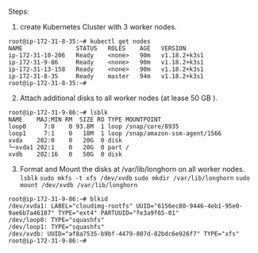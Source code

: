 Steps:
1. create Kubernetes Cluster with 3 worker nodes.

```
root@ip-172-31-8-35:~# kubectl get nodes
NAME               STATUS   ROLES    AGE   VERSION
ip-172-31-10-206   Ready    <none>   90m   v1.18.2+k3s1
ip-172-31-9-86     Ready    <none>   90m   v1.18.2+k3s1
ip-172-31-13-158   Ready    <none>   90m   v1.18.2+k3s1
ip-172-31-8-35     Ready    master   94m   v1.18.2+k3s1
root@ip-172-31-8-35:~#
```

2. Attach additional disks to all worker nodes (at lease 50 GB ).

```
root@ip-172-31-9-86:~# lsblk
NAME    MAJ:MIN RM  SIZE RO TYPE MOUNTPOINT
loop0     7:0    0 93.8M  1 loop /snap/core/8935
loop1     7:1    0   18M  1 loop /snap/amazon-ssm-agent/1566
xvda    202:0    0   20G  0 disk
└─xvda1 202:1    0   20G  0 part /
xvdb    202:16   0   50G  0 disk
```

3. Format and Mount the disks at /var/lib/longhorn on all worker nodes.
```lsblk```
```sudo mkfs -t xfs /dev/xvdb```
```sudo mkdir /var/lib/longhorn```
```sudo mount /dev/xvdb /var/lib/longhorn```
```
root@ip-172-31-9-86:~# blkid
/dev/xvda1: LABEL="cloudimg-rootfs" UUID="6156ec80-9446-4eb1-95e0-9ae6b7a46187" TYPE="ext4" PARTUUID="fe3a9f65-01"
/dev/loop0: TYPE="squashfs"
/dev/loop1: TYPE="squashfs"
/dev/xvdb: UUID="af8a7535-b9bf-4479-807d-82bdc6e926f7" TYPE="xfs"
root@ip-172-31-9-86:~#
```

